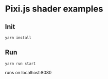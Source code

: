 # Pixi.js shader examples

## Init

`yarn install`

## Run

`yarn run start`

runs on localhost:8080
